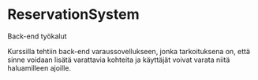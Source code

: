# ReservationSystem
Back-end työkalut

Kurssilla tehtiin back-end varaussovellukseen, jonka tarkoituksena on, että sinne voidaan lisätä varattavia kohteita ja käyttäjät voivat varata niitä haluamilleen ajoille.
